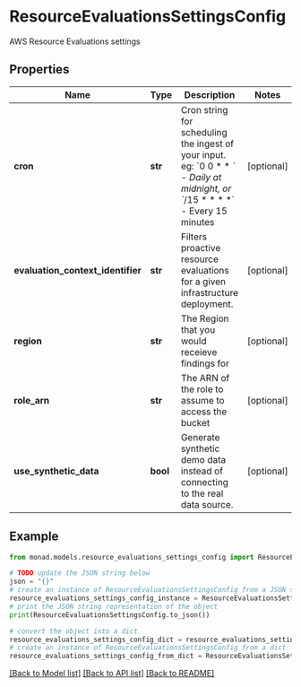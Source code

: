 # ResourceEvaluationsSettingsConfig

AWS Resource Evaluations settings

## Properties

Name | Type | Description | Notes
------------ | ------------- | ------------- | -------------
**cron** | **str** | Cron string for scheduling the ingest of your input. eg: &#x60;0 0 * * *&#x60; - Daily at midnight, or &#x60;*/15 * * * *&#x60; - Every 15 minutes | [optional] 
**evaluation_context_identifier** | **str** | Filters proactive resource evaluations for a given infrastructure deployment. | [optional] 
**region** | **str** | The Region that you would receieve findings for | [optional] 
**role_arn** | **str** | The ARN of the role to assume to access the bucket | [optional] 
**use_synthetic_data** | **bool** | Generate synthetic demo data instead of connecting to the real data source. | [optional] 

## Example

```python
from monad.models.resource_evaluations_settings_config import ResourceEvaluationsSettingsConfig

# TODO update the JSON string below
json = "{}"
# create an instance of ResourceEvaluationsSettingsConfig from a JSON string
resource_evaluations_settings_config_instance = ResourceEvaluationsSettingsConfig.from_json(json)
# print the JSON string representation of the object
print(ResourceEvaluationsSettingsConfig.to_json())

# convert the object into a dict
resource_evaluations_settings_config_dict = resource_evaluations_settings_config_instance.to_dict()
# create an instance of ResourceEvaluationsSettingsConfig from a dict
resource_evaluations_settings_config_from_dict = ResourceEvaluationsSettingsConfig.from_dict(resource_evaluations_settings_config_dict)
```
[[Back to Model list]](../README.md#documentation-for-models) [[Back to API list]](../README.md#documentation-for-api-endpoints) [[Back to README]](../README.md)


